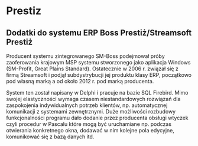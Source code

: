 # Prestiz
## Dodatki do systemu ERP Boss Prestiż/Streamsoft Prestiż

Producent systemu zintegrowanego SM-Boss podejmował próby zaoferowania krajowym MSP systemu stworzonego jako aplikacja Windows 
(SM-Profit, Great Plains Standard). Ostatecznie w 2006 r. związał się z firmą Streamsoft i podjął subdystrybucji jej produktu
klasy ERP, początkowo pod własną marką a od około 2012 r. pod marką producenta.

System ten został napisany w Delphi i pracuje na bazie SQL Firebird. Mimo swojej elastyczności wymaga czasem niestandardowych rozwiązań 
dla zaspokojenia indywidualnych potrzeb klientów, np. automatycznej komunikacji z systemami zewnętrznymi. 
Duże możliwości rozbudowy funkcjonalności programu dało dodanie przez producenta obsługi wtyczek czyli procedur w Pascalu które mogą być 
uruchamiane np. podczas otwierania konkretnego okna, dodawać w nim kolejne pola edycyjne, komunikować się z bazą danych itd.
